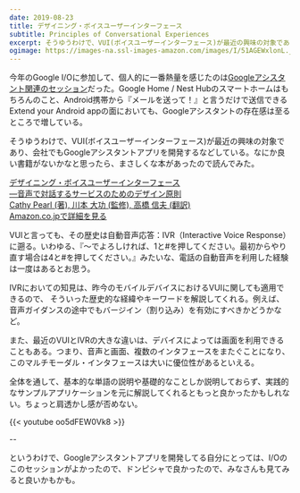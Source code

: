 ```yaml
---
date: 2019-08-23
title: デザイニング・ボイスユーザーインターフェース
subtitle: Principles of Conversational Experiences
excerpt: そうゆうわけで、VUI(ボイスユーザーインターフェース)が最近の興味の対象であり、会社でもGoogleアシスタントアプリを開発するなどしている。
ogimage: https://images-na.ssl-images-amazon.com/images/I/51AGEWxlonL._SX351_BO1,204,203,200_.jpg
---
```


今年のGoogle I/Oに参加して、個人的に一番熱量を感じたのは[Googleアシスタント関連のセッション](https://www.youtube.com/playlist?list=PLOU2XLYxmsIK5JcIMUhrPH7T0lHBrKbER)だった。Google Home / Nest Hubのスマートホームはもちろんのこと、Android携帯から『メールを送って！』と言うだけで送信できるExtend your Android appの面においても、Googleアシスタントの存在感は至るところで増している。

そうゆうわけで、VUI(ボイスユーザーインターフェース)が最近の興味の対象であり、会社でもGoogleアシスタントアプリを開発するなどしている。なにか良い書籍がないかなと思ったら、まさしくな本があったので読んでみた。

<div class="__media"><a href="https://www.amazon.co.jp/dp/4873118581/?tag=warikiru-22" target="_blank" rel="noopener">
<img src="https://images-na.ssl-images-amazon.com/images/I/51AGEWxlonL._SX351_BO1,204,203,200_.jpg" alt="" class="__media__image">
<div class="__media__body">
    <div>デザイニング・ボイスユーザーインターフェース<br>―音声で対話するサービスのためのデザイン原則</div>
    <div class="__media__text">Cathy Pearl (著), 川本 大功 (監修), 高橋 信夫 (翻訳)</div>
    <div>Amazon.co.jpで詳細を見る</div>
</div>
</a></div>

VUIと言っても、その歴史は自動音声応答：IVR（Interactive Voice Response）に遡る。いわゆる、『〜でよろしければ、1と#を押してください。最初からやり直す場合は4と#を押してください。』みたいな、電話の自動音声を利用した経験は一度はあるとお思う。

IVRにおいての知見は、昨今のモバイルデバイスにおけるVUIに関しても適用できるので、
そういった歴史的な経緯やキーワードを解説してくれる。例えば、音声ガイダンスの途中でもバージイン（割り込み）を有効にすべきかどうかなど。

また、最近のVUIとIVRの大きな違いは、デバイスによっては画面を利用できることもある。つまり、音声と画面、複数のインタフェースをまたぐことになり、このマルチモーダル・インタフェースは大いに優位性があるといえる。

全体を通して、基本的な単語の説明や基礎的なことしか説明しておらず、実践的なサンプルアプリケーションを元に解説してくれるともっと良かったかもしれない。ちょっと肩透かし感が否めない。

{{< youtube oo5dFEW0Vk8 >}}

--

というわけで、Googleアシスタントアプリを開発してる自分にとっては、I/Oのこのセッションがよかったので、ドンピシャで良かったので、みなさんも見てみると良いかもかも。